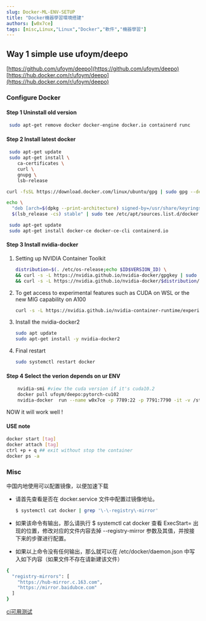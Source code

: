 ```yaml
---
slug: Docker-ML-ENV-SETUP
title: "Docker機器學習環境搭建"
authors: [w0x7ce]
tags: [misc,Linux,"Linux","Docker","軟件","機器學習"]
---
```


## Way 1 simple use ufoym/deepo

 [https://github.com/ufoym/deepo](https://github.com/ufoym/deepo)
 [https://hub.docker.com/r/ufoym/deepo](https://hub.docker.com/r/ufoym/deepo)

### Configure Docker

#### Step 1 Uninstall old version

```bash
 sudo apt-get remove docker docker-engine docker.io containerd runc
```

#### Step 2 Install latest docker

```bash
 sudo apt-get update
 sudo apt-get install \
    ca-certificates \
    curl \
    gnupg \
    lsb-release
```

```bash
curl -fsSL https://download.docker.com/linux/ubuntu/gpg | sudo gpg --dearmor -o /usr/share/keyrings/docker-archive-keyring.gpg
```

```bash
echo \
  "deb [arch=$(dpkg --print-architecture) signed-by=/usr/share/keyrings/docker-archive-keyring.gpg] https://download.docker.com/linux/ubuntu \
  $(lsb_release -cs) stable" | sudo tee /etc/apt/sources.list.d/docker.list > /dev/null
```

```bash
 sudo apt-get update
 sudo apt-get install docker-ce docker-ce-cli containerd.io
```

#### Step 3 Install nvidia-docker

1. Setting up NVIDIA Container Toolkit

    ```bash
    distribution=$(. /etc/os-release;echo $ID$VERSION_ID) \
    && curl -s -L https://nvidia.github.io/nvidia-docker/gpgkey | sudo apt-key add - \
    && curl -s -L https://nvidia.github.io/nvidia-docker/$distribution/nvidia-docker.list | sudo tee /etc/apt/sources.list.d/nvidia-docker.list
    ```

2. To get access to experimental features such as CUDA on WSL or the new MIG capability on A100

    ```bash
    curl -s -L https://nvidia.github.io/nvidia-container-runtime/experimental/$distribution/nvidia-container-runtime.list | sudo tee /etc/apt/sources.list.d/nvidia-container-runtime.list
    ```

3. Install the nvidia-docker2

    ```bash
    sudo apt update
    sudo apt-get install -y nvidia-docker2
    ```

4. Final restart

    ```bash
    sudo systemctl restart docker
    ```

#### Step 4 Select the verion depends on ur ENV

```bash
    nvidia-smi #view the cuda version if it's cuda10.2
    docker pull ufoym/deepo:pytorch-cu102
    nvidia-docker  run --name w0x7ce -p 7789:22 -p 7791:7790 -it -v /storage:/data ufoym/deepo:pytorch-cu102
```

NOW it will work well !

#### USE note

```bash
docker start [tag]
docker attach [tag]
ctrl +p + q ## exit without stop the container
docker ps -a
```

### Misc

中国内地使用可以配置镜像，以便加速下载

- 请首先查看是否在 docker.service 文件中配置过镜像地址。

    ```bash
    $ systemctl cat docker | grep '\-\-registry\-mirror'
    ```

- 如果该命令有输出，那么请执行 $ systemctl cat docker 查看 ExecStart= 出现的位置，修改对应的文件内容去掉 --registry-mirror 参数及其值，并按接下来的步骤进行配置。

- 如果以上命令没有任何输出，那么就可以在 /etc/docker/daemon.json 中写入如下内容（如果文件不存在请新建该文件）

```bash
{
  "registry-mirrors": [
    "https://hub-mirror.c.163.com",
    "https://mirror.baidubce.com"
  ]
}
```

[ci可用测试](https://github.com/docker-practice/docker-registry-cn-mirror-test/actions)
